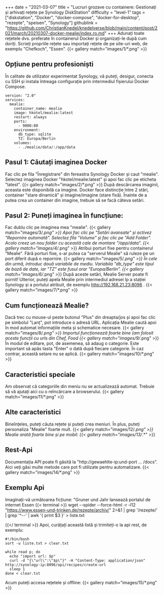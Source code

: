 +++
date = "2021-03-07"
title = "Lucruri grozave cu containere: Gestionați și arhivați rețete pe Synology DiskStation"
difficulty = "level-1"
tags = ["diskstation", "Docker", "docker-compose", "docker-for-desktop", "rezepte", "speisen", "Synology"]
githublink = "https://github.com/ChristianKnedel/knedelverse/blob/main/content/post/2021/march/20210307-docker-mealie/index.ro.md"
+++
Adunați toate rețetele dvs. preferate în containerul Docker și organizați-le după cum doriți. Scrieți propriile rețete sau importați rețete de pe site-uri web, de exemplu "Chefkoch", "Essen".
{{< gallery match="images/1/*.png" >}}

## Opțiune pentru profesioniști
În calitate de utilizator experimentat Synology, vă puteți, desigur, conecta cu SSH și instala întreaga configurație prin intermediul fișierului Docker Compose.
```
version: "2.0"
services:
  mealie:
    container_name: mealie
    image: hkotel/mealie:latest
    restart: always
    ports:
      - 9000:80
    environment:
      db_type: sqlite
      TZ: Europa/Berlin
    volumes:
      - ./mealie/data/:/app/data

```

## Pasul 1: Căutați imaginea Docker
Fac clic pe fila "Înregistrare" din fereastra Synology Docker și caut "mealie". Selectez imaginea Docker "hkotel/mealie:latest" și apoi fac clic pe eticheta "latest".
{{< gallery match="images/2/*.png" >}}
După descărcarea imaginii, aceasta este disponibilă ca imagine. Docker face distincție între 2 stări, container "stare dinamică" și imagine/imagine (stare fixă). Înainte de a putea crea un container din imagine, trebuie să se facă câteva setări.
## Pasul 2: Puneți imaginea în funcțiune:
Fac dublu clic pe imaginea mea "mealie".
{{< gallery match="images/3/*.png" >}}
Apoi fac clic pe "Setări avansate" și activez "Repornire automată". Selectez fila "Volume" și fac clic pe "Add Folder". Acolo creez un nou folder cu această cale de montare "/app/data".
{{< gallery match="images/4/*.png" >}}
Atribui porturi fixe pentru containerul "Mealie". Fără porturi fixe, s-ar putea ca "serverul Mealie" să ruleze pe un port diferit după o repornire.
{{< gallery match="images/5/*.png" >}}
În cele din urmă, introduc două variabile de mediu. Variabila "db_type" este tipul de bază de date, iar "TZ" este fusul orar "Europa/Berlin".
{{< gallery match="images/6/*.png" >}}
După aceste setări, Mealie Server poate fi pornit! Ulterior, puteți apela Mealie prin intermediul adresei Ip a stației Synology și a portului atribuit, de exemplu http://192.168.21.23:8096 .
{{< gallery match="images/7/*.png" >}}

## Cum funcționează Mealie?
Dacă trec cu mouse-ul peste butonul "Plus" din dreapta/jos și apoi fac clic pe simbolul "Lanț", pot introduce o adresă URL. Aplicația Mealie caută apoi în mod automat informațiile meta și schematice necesare.
{{< gallery match="images/8/*.png" >}}
Importul funcționează foarte bine (am folosit aceste funcții cu urls din Chef, Food
{{< gallery match="images/9/*.png" >}}
În modul de editare, pot, de asemenea, să adaug o categorie. Este important să apăs tasta "Enter" o dată după fiecare categorie. În caz contrar, această setare nu se aplică.
{{< gallery match="images/10/*.png" >}}

## Caracteristici speciale
Am observat că categoriile din meniu nu se actualizează automat. Trebuie să vă ajutați aici cu o reîncărcare a browserului.
{{< gallery match="images/11/*.png" >}}

## Alte caracteristici
Bineînțeles, puteți căuta rețete și puteți crea meniuri. În plus, puteți personaliza "Mealie" foarte mult.
{{< gallery match="images/12/*.png" >}}
Mealie arată foarte bine și pe mobil:
{{< gallery match="images/13/*.*" >}}

## Rest-Api
Documentația API poate fi găsită la "http://gewaehlte-ip:und-port ... /docs". Aici veți găsi multe metode care pot fi utilizate pentru automatizare.
{{< gallery match="images/14/*.png" >}}

## Exemplu Api
Imaginați-vă următoarea ficțiune: "Gruner und Jahr lansează portalul de internet Essen
{{< terminal >}}
wget --spider --force-html -r -l12  "https://www.essen-und-trinken.de/rezepte/archiv/"  2>&1 | grep '/rezepte/' | grep '^--' | awk '{ print $3 }' > liste.txt

{{</ terminal >}}
Apoi, curățați această listă și trimiteți-o la api rest, de exemplu:
```
#!/bin/bash
sort -u liste.txt > clear.txt

while read p; do
  echo "import url: $p"
  curl -d "{\"url\":\"$p\"}" -H "Content-Type: application/json" http://synology-ip:8096/api/recipes/create-url
  sleep 1
done < clear.txt

```
Acum puteți accesa rețetele și offline:
{{< gallery match="images/15/*.png" >}}
